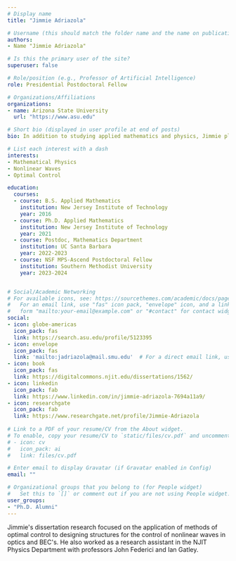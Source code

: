 ```yaml
---
# Display name
title: "Jimmie Adriazola"

# Username (this should match the folder name and the name on publications)
authors:
- Name "Jimmie Adriazola"

# Is this the primary user of the site?
superuser: false

# Role/position (e.g., Professor of Artificial Intelligence)
role: Presidential Postdoctoral Fellow

# Organizations/Affiliations
organizations:
- name: Arizona State University
  url: "https://www.asu.edu"

# Short bio (displayed in user profile at end of posts)
bio: In addition to studying applied mathematics and physics, Jimmie plays jazz guitar in local venues.

# List each interest with a dash
interests:
- Mathematical Physics
- Nonlinear Waves
- Optimal Control

education:
  courses:
  - course: B.S. Applied Mathematics
    institution: New Jersey Institute of Technology
    year: 2016
  - course: Ph.D. Applied Mathematics
    institution: New Jersey Institute of Technology
    year: 2021
  - course: Postdoc, Mathematics Department
    institution: UC Santa Barbara
    year: 2022-2023
  - course: NSF MPS-Ascend Postdoctoral Fellow
    institution: Southern Methodist University
    year: 2023-2024


# Social/Academic Networking
# For available icons, see: https://sourcethemes.com/academic/docs/page-builder/#icons
#   For an email link, use "fas" icon pack, "envelope" icon, and a link in the
#   form "mailto:your-email@example.com" or "#contact" for contact widget.
social:
- icon: globe-americas
  icon_pack: fas
  link: https://search.asu.edu/profile/5123395
- icon: envelope
  icon_pack: fas
  link: 'mailto:jadriazola@mail.smu.edu'  # For a direct email link, use "mailto:test@example.org".
- icon: book
  icon_pack: fas
  link: https://digitalcommons.njit.edu/dissertations/1562/
- icon: linkedin
  icon_pack: fab
  link: https://www.linkedin.com/in/jimmie-adriazola-7694a11a9/
- icon: researchgate
  icon_pack: fab
  link: https://www.researchgate.net/profile/Jimmie-Adriazola 
  
# Link to a PDF of your resume/CV from the About widget.
# To enable, copy your resume/CV to `static/files/cv.pdf` and uncomment the lines below.
# - icon: cv
#   icon_pack: ai
#   link: files/cv.pdf

# Enter email to display Gravatar (if Gravatar enabled in Config)
email: ""

# Organizational groups that you belong to (for People widget)
#   Set this to `[]` or comment out if you are not using People widget.
user_groups:
- "Ph.D. Alumni"
---
```

Jimmie's dissertation research focused on the application of methods of optimal control to designing structures for the control of nonlinear waves in optics and BEC's. He also worked as a research assistant in the NJIT Physics Department with professors John Federici and Ian Gatley.
